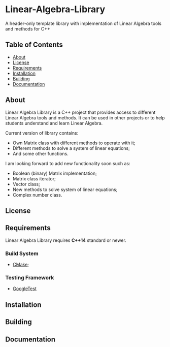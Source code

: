 # **Linear-Algebra-Library**
A header-only template library with implementation of Linear Algebra tools and methods for C++
## **Table of Contents**
- [About](#about)
- [License](#license)
- [Requirements](#requirements)
- [Installation](#installation) 
- [Building](#building) 
- [Documentation](#documentation)

## **About**
Linear Algebra Library is a C++ project that provides access to different Linear Algebra tools and methods. It can be used in other projects or to help students understand and learn Linear Algebra.

Current version of library contains:
- Own Matrix class with different methods to operate with it;
- Different methods to solve a system of linear equations;
- And some other functions.

I am looking forward to add new functionality soon such as:
- Boolean (binary) Matrix implementation;
- Matrix class iterator;
- Vector class;
- New methods to solve system of linear equations;
- Complex number class.

## **License**

## **Requirements**
Linear Algebra Library requires **C++14** standard or newer.

### **Build System**
- [CMake](https://cmake.org/);

### **Testing Framework**
- [GoogleTest](https://google.github.io/googletest/)

## **Installation**

## **Building**

## **Documentation**